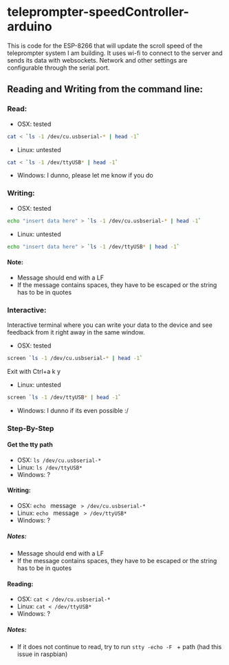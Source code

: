 # teleprompter-speedController-arduino
This is code for the ESP-8266 that will update the scroll speed of the teleprompter system I am building. It uses wi-fi to connect to the server and sends its data with websockets. Network and other settings are configurable through the serial port.

## Reading and Writing from the command line:

### Read:
* OSX: tested
```sh
cat < `ls -1 /dev/cu.usbserial-* | head -1`
```
* Linux: untested
```sh
cat < `ls -1 /dev/ttyUSB* | head -1`
```
* Windows: I dunno, please let me know if you do

### Writing:
* OSX: tested
```sh
echo "insert data here" > `ls -1 /dev/cu.usbserial-* | head -1`
```
* Linux: untested
```sh
echo "insert data here" > `ls -1 /dev/ttyUSB* | head -1`
```
#### Note:
* Message should end with a LF
* If the message contains spaces, they have to be escaped or the string has to be in quotes

### Interactive:
Interactive terminal where you can write your data to the device and see feedback from it right away in the same window.
* OSX: tested
```sh
screen `ls -1 /dev/cu.usbserial-* | head -1`
```
Exit with Ctrl+a k y
* Linux: untested
```sh
screen `ls -1 /dev/ttyUSB* | head -1`
```
* Windows: I dunno if its even possible :/

### Step-By-Step
#### Get the tty path
* OSX: `ls /dev/cu.usbserial-*`
* Linux: `ls /dev/ttyUSB*`
* Windows: ?

#### Writing:
* OSX: `echo ` message ` > /dev/cu.usbserial-*`
* Linux: `echo ` message ` > /dev/ttyUSB*`
* Windows: ?
##### Notes:
* Message should end with a LF
* If the message contains spaces, they have to be escaped or the string has to be in quotes

#### Reading:
* OSX: `cat < /dev/cu.usbserial-*`
* Linux: `cat < /dev/ttyUSB*`
* Windows: ?
##### Notes:
* If it does not continue to read, try to run `stty -echo -F ` + path (had this issue in raspbian)

